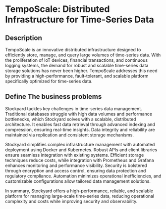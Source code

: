 # TempoScale: Distributed Infrastructure for Time-Series Data

## Description 
TempoScale is an innovative distributed infrastructure designed to efficiently store, manage, and query large volumes of time-series data. With the proliferation of IoT devices, financial transactions, and continuous logging systems, the demand for robust and scalable time-series data storage solutions has never been higher. TempoScale addresses this need by providing a high-performance, fault-tolerant, and scalable platform specifically optimized for time-series data.
## Define The business problems
Stockyard tackles key challenges in time-series data management. Traditional databases struggle with high data volumes and performance bottlenecks, which Stockyard solves with a scalable, distributed architecture. It enables fast data retrieval through advanced indexing and compression, ensuring real-time insights. Data integrity and reliability are maintained via replication and consistent storage mechanisms.

Stockyard simplifies complex infrastructure management with automated deployment using Docker and Kubernetes. Robust APIs and client libraries ensure seamless integration with existing systems. Efficient storage techniques reduce costs, while integration with Prometheus and Grafana enhances monitoring and performance visibility. Security is bolstered through encryption and access control, ensuring data protection and regulatory compliance. Automation minimizes operational inefficiencies, and customizable configurations allow tailored data management solutions.

In summary, Stockyard offers a high-performance, reliable, and scalable platform for managing large-scale time-series data, reducing operational complexity and costs while improving security and observability.



